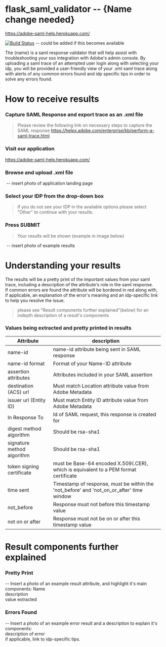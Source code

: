 # flask_saml_validator -- {Name change needed}
https://adobe-saml-help.herokuapp.com/

[![Build Status](https://travis-ci.org/joemccann/dillinger.svg?branch=master)](https://github.com/michaelmernin/flask_saml_validator) -- could be added if this becomes available

The {name} is a saml response validator that will help assist with troubleshooting your sso integration with Adobe's admin console.  By uploading a saml trace of an attempted user login along with selecting your idp, you will be provided a user-friendly view of your .xml saml trace along with alerts of any common errors found and idp specific tips in order to solve any errors found.

# How to receive results

### Capture SAML Response and export trace as an .xml file
   > Please review the following link on necessary steps to capture the SAML response
   > https://helpx.adobe.com/enterprise/kb/perform-a-saml-trace.html
### Visit our application
https://adobe-saml-help.herokuapp.com/

### Browse and upload .xml file
  ![]() -- insert photo of application landing page
### Select your IDP from the drop-down box
  > If you do not see your IDP in the available options please select "Other" to continue with your results.
 ### Press SUBMIT
  > Your results will be shown (example in image below)
  
![]() -- insert photo of example results

# Understanding your results
The results will be a pretty print of the important values from your saml trace, including a description of the attribute's role in the saml response.    
If common errors are found the attribute will be bordered in red along with, if applicable, an explanation of the error's meaning and an idp-specific link to help you resolve the issue.
> please see "Result components further explained"(below) for an indepth description of a result's components


### Values being extracted and pretty printed in results
| Attribute | description | 
| ------ | ------ |
| name-id | name-id attribute being sent in SAML response |
| name-id format | Format of your Name-ID attribute |
| assertion attributes | Attributes included in your SAML assertion |
| destination (ACS) url | Must match Location attribute value from Adobe Metadata |
| issuer url (Entity ID) | Must match Entity ID attribute value from Adobe Metadata |
| In Response To | Id of SAML request, this response is created for |
| digest method algorithm | Should be rsa-sha1 |
| signature method algorithm | Should be rsa-sha1 |
| token signing certificate | must be Base-64 encoded X.509(.CER), which is equivalent to a PEM format certificate |
| time sent | Timestamp of response, must be within the 'not_before' and 'not_on_or_after' time window |
| not_before | Response must not before this timestamp value |
| not on or after | Response must not be on or after this timestamp value |

# Result components further explained
### Pretty Print
-- Insert a photo of an example result attribute, and highlight it's main components:
Name  
description  
value extracted 
### Errors Found
-- Insert a photo of an example error result and a description to explain it's components:  
description of error  
if applicable, link to idp-specific tips.
